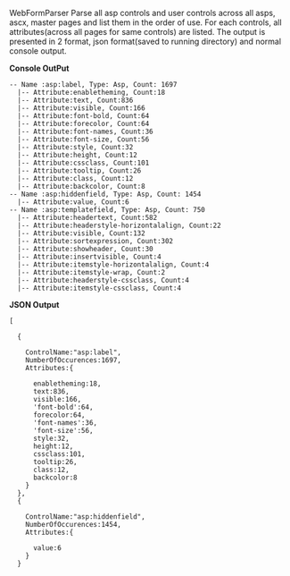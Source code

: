 WebFormParser
Parse all asp controls and user controls across all asps, ascx, master pages and list them in the order of use. 
For each controls, all attributes(across all pages for same controls) are listed.
The output is presented in 2 format, json format(saved to running directory) and normal console output.

**Console OutPut**

```
-- Name :asp:label, Type: Asp, Count: 1697
  |-- Attribute:enabletheming, Count:18
  |-- Attribute:text, Count:836
  |-- Attribute:visible, Count:166
  |-- Attribute:font-bold, Count:64
  |-- Attribute:forecolor, Count:64
  |-- Attribute:font-names, Count:36
  |-- Attribute:font-size, Count:56
  |-- Attribute:style, Count:32
  |-- Attribute:height, Count:12
  |-- Attribute:cssclass, Count:101
  |-- Attribute:tooltip, Count:26
  |-- Attribute:class, Count:12
  |-- Attribute:backcolor, Count:8
-- Name :asp:hiddenfield, Type: Asp, Count: 1454
  |-- Attribute:value, Count:6
-- Name :asp:templatefield, Type: Asp, Count: 750
  |-- Attribute:headertext, Count:582
  |-- Attribute:headerstyle-horizontalalign, Count:22
  |-- Attribute:visible, Count:132
  |-- Attribute:sortexpression, Count:302
  |-- Attribute:showheader, Count:30
  |-- Attribute:insertvisible, Count:4
  |-- Attribute:itemstyle-horizontalalign, Count:4
  |-- Attribute:itemstyle-wrap, Count:2
  |-- Attribute:headerstyle-cssclass, Count:4
  |-- Attribute:itemstyle-cssclass, Count:4

```
**JSON Output**
```
[
 
  {
 
    ControlName:"asp:label",
    NumberOfOccurences:1697,
    Attributes:{
 
      enabletheming:18,
      text:836,
      visible:166,
      'font-bold':64,
      forecolor:64,
      'font-names':36,
      'font-size':56,
      style:32,
      height:12,
      cssclass:101,
      tooltip:26,
      class:12,
      backcolor:8
    }
  },
  {
 
    ControlName:"asp:hiddenfield",
    NumberOfOccurences:1454,
    Attributes:{
 
      value:6
    }
  }
```
